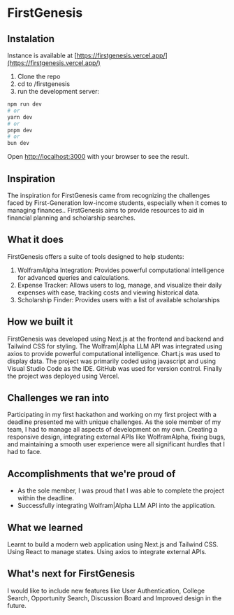 # FirstGenesis

## Instalation

Instance is available at [https://firstgenesis.vercel.app/](https://firstgenesis.vercel.app/)

1. Clone the repo
2. cd to /firstgenesis
3. run the development server:

```bash
npm run dev
# or
yarn dev
# or
pnpm dev
# or
bun dev
```

Open [http://localhost:3000](http://localhost:3000) with your browser to see the result.

## Inspiration

The inspiration for FirstGenesis came from recognizing the challenges faced by First-Generation low-income students, especially when it comes to managing finances.. FirstGenesis aims to provide resources to aid in financial planning and scholarship searches.

## What it does

FirstGenesis offers a suite of tools designed to help students:
1. WolframAlpha Integration: Provides powerful computational intelligence for advanced queries and calculations.
2. Expense Tracker: Allows users to log, manage, and visualize their daily expenses with ease, tracking costs and viewing historical data.
3. Scholarship Finder: Provides users with a list of available scholarships 

## How we built it

FirstGenesis was developed using Next.js at the frontend and backend and Tailwind CSS for styling. The Wolfram|Alpha LLM API was integrated using axios to provide powerful computational intelligence. Chart.js was used to display data. The project was primarily coded using javascript and using Visual Studio Code as the IDE. GitHub was used for version control. Finally the project was deployed using Vercel.

## Challenges we ran into

Participating in my first hackathon and working on my first project with a deadline presented me with unique challenges. As the sole member of my team, I had to manage all aspects of development on my own. Creating a responsive design, integrating external APIs like WolframAlpha, fixing bugs, and maintaining a smooth user experience were all significant hurdles that I had to face.

## Accomplishments that we're proud of

- As the sole member, I was proud that I was able to complete the project within the deadline.
- Successfully integrating Wolfram|Alpha LLM API into the application.

## What we learned

Learnt to build a modern web application using Next.js and Tailwind CSS. Using React to manage states. Using axios to integrate external APIs.

## What's next for FirstGenesis

I would like to include new features like User Authentication, College Search, Opportunity Search, Discussion Board and Improved design in the future.